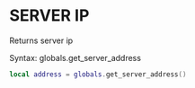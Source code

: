 # SERVER IP

Returns server ip

Syntax:	globals.get_server_address

```lua
local address = globals.get_server_address()
```
